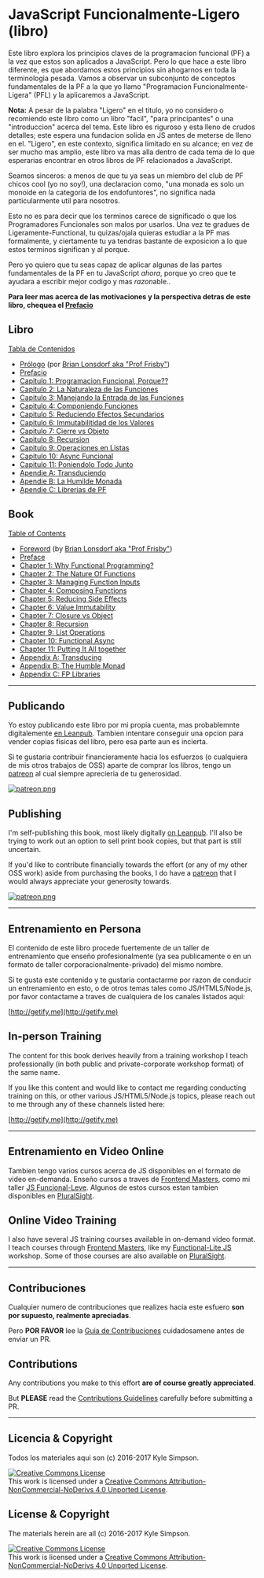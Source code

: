 # JavaScript Funcionalmente-Ligero (libro)

Este libro explora los principios claves de la programacion funcional (PF) a la vez que estos son aplicados a JavaScript. Pero lo que hace a este libro diferente, es que abordamos estos principios sin ahogarnos en toda la terminologia pesada. Vamos a observar un subconjunto de conceptos fundamentales de la PF a la que yo llamo "Programacion Funcionalmente-Ligera" (PFL) y la aplicaremos a JavaScript.

**Nota:** A pesar de la palabra "Ligero" en el titulo, yo no considero o recomiendo este libro como un libro "facil", "para principantes" o una "introduccion" acerca del tema. Este libro es riguroso y esta lleno de crudos detalles; este espera una fundacion solida en JS antes de meterse de lleno en el. "Ligero", en este contexto, significa limitado en su alcance; en vez de ser mucho mas amplio, este libro va mas alla dentro de cada tema de lo que esperarias encontrar en otros libros de PF relacionados a JavaScript.

Seamos sinceros: a menos de que tu ya seas un miembro del club de PF chicos cool (yo no soy!), una declaracion como, "una monada es solo un monoide en la categoria de los endofuntores", no significa nada particularmente util para nosotros.

Esto no es para decir que los terminos carece de significado o que los Programadores Funcionales son malos por usarlos. Una vez te gradues de Ligeramente-Functional, tu quizas/ojala quieras estudiar a la PF mas formalmente, y ciertamente tu ya tendras bastante de exposicion a lo que estos terminos significan y al porque.

Pero yo quiero que tu seas capaz de aplicar algunas de las partes fundamentales de la PF en tu JavaScript *ahora*, porque yo creo que te ayudara a escribir mejor codigo y mas *razon*able..

**Para leer mas acerca de las motivaciones y la perspectiva detras de este libro, chequea el [Prefacio](prefacio.md)**

## Libro

[Tabla de Contenidos](toc.md)

* [Prólogo](prologo.md) (por [Brian Lonsdorf aka "Prof Frisby"](https://twitter.com/DrBoolean))
* [Prefacio](prefacio.md)
* [Capitulo 1: Programacion Funcional, Porque??](ch1.md)
* [Capitulo 2: La Naturaleza de las Funciones](ch2.md)
* [Capitulo 3: Manejando la Entrada de las Funciones](ch3.md)
* [Capitulo 4: Componiendo Funciones](ch4.md)
* [Capitulo 5: Reduciendo Efectos Secundarios](ch5.md)
* [Capitulo 6: Immutabilitidad de los Valores](ch6.md)
* [Capitulo 7: Cierre vs Objeto](ch7.md)
* [Capitulo 8: Recursion](ch8.md)
* [Capitulo 9: Operaciones en Listas](ch9.md)
* [Capitulo 10: Async Funcional](ch10.md)
* [Capitulo 11: Poniendolo Todo Junto](ch11.md)
* [Apendie A: Transduciendo](apA.md)
* [Apendie B: La Humilde Monada](apB.md)
* [Apendie C: Librerias de PF](apC.md)

## Book

[Table of Contents](toc.md)

* [Foreword](foreword.md) (by [Brian Lonsdorf aka "Prof Frisby"](https://twitter.com/DrBoolean))
* [Preface](preface.md)
* [Chapter 1: Why Functional Programming?](ch1.md)
* [Chapter 2: The Nature Of Functions](ch2.md)
* [Chapter 3: Managing Function Inputs](ch3.md)
* [Chapter 4: Composing Functions](ch4.md)
* [Chapter 5: Reducing Side Effects](ch5.md)
* [Chapter 6: Value Immutability](ch6.md)
* [Chapter 7: Closure vs Object](ch7.md)
* [Chapter 8: Recursion](ch8.md)
* [Chapter 9: List Operations](ch9.md)
* [Chapter 10: Functional Async](ch10.md)
* [Chapter 11: Putting It All together](ch11.md)
* [Appendix A: Transducing](apA.md)
* [Appendix B: The Humble Monad](apB.md)
* [Appendix C: FP Libraries](apC.md)

---------------

## Publicando

Yo estoy publicando este libro por mi propia cuenta, mas probablemnte digitalemente [en Leanpub](https://leanpub.com/fljs/). Tambien intentare conseguir una opcion para vender copias fisicas del libro, pero esa parte aun es incierta.

Si te gustaria contribuir financieramente hacia los esfuerzos (o cualquiera de mis otros trabajos de OSS) aparte de comprar los libros, tengo un [patreon](https://www.patreon.com/getify) al cual siempre aprecieria de tu generosidad.

<a href="https://www.patreon.com/getify">[![patreon.png](https://s11.postimg.org/axpzguh77/patreon.png)](https://www.patreon.com/getify)</a>

## Publishing

I'm self-publishing this book, most likely digitally [on Leanpub](https://leanpub.com/fljs/). I'll also be trying to work out an option to sell print book copies, but that part is still uncertain.

If you'd like to contribute financially towards the effort (or any of my other OSS work) aside from purchasing the books, I do have a [patreon](https://www.patreon.com/getify) that I would always appreciate your generosity towards.

<a href="https://www.patreon.com/getify">[![patreon.png](https://s11.postimg.org/axpzguh77/patreon.png)](https://www.patreon.com/getify)</a>

---------------

## Entrenamiento en Persona

El contenido de este libro procede fuertemente de un taller de entrenamiento que enseño profesionalmente (ya sea publicamente o en un formato de taller corporacionalmente-privado) del mismo nombre.

Si te gusta este contenido y te gustaria contactarme por razon de conducir un entrenamiento en esto, o de otros temas tales como JS/HTML5/Node.js, por favor contactame a traves de cualquiera de los canales listados aqui:

[http://getify.me](http://getify.me)

## In-person Training

The content for this book derives heavily from a training workshop I teach professionally (in both public and private-corporate workshop format) of the same name.

If you like this content and would like to contact me regarding conducting training on this, or other various JS/HTML5/Node.js topics, please reach out to me through any of these channels listed here:

[http://getify.me](http://getify.me)

---------------

## Entrenamiento en Video Online

Tambien tengo varios cursos acerca de JS disponibles en el formato de video en-demanda. Enseño cursos a traves de [Frontend Masters](https://FrontendMasters.com), como mi taller [JS Funcional-Leve](https://frontendmasters.com/courses/functional-js-lite/). Algunos de estos cursos estan tambien disponibles en [PluralSight](https://www.pluralsight.com/search?q=kyle%20simpson&categories=all).

## Online Video Training

I also have several JS training courses available in on-demand video format. I teach courses through [Frontend Masters](https://FrontendMasters.com), like my [Functional-Lite JS](https://frontendmasters.com/courses/functional-js-lite/) workshop. Some of those courses are also available on [PluralSight](https://www.pluralsight.com/search?q=kyle%20simpson&categories=all).

---------------

## Contribuciones

Cualquier  numero de contribuciones que realizes hacia este esfuero **son por supuesto, realmente apreciadas**.

Pero **POR FAVOR** lee la [Guia de Contribuciones](CONTRIBUTING.md) cuidadosamene antes de enviar un PR.

## Contributions

Any contributions you make to this effort **are of course greatly appreciated**.

But **PLEASE** read the [Contributions Guidelines](CONTRIBUTING.md) carefully before submitting a PR.

---------------

## Licencia & Copyright

Todos los materiales aqui son (c) 2016-2017 Kyle Simpson.

<a rel="license" href="http://creativecommons.org/licenses/by-nc-nd/4.0/"><img alt="Creative Commons License" style="border-width:0" src="https://i.creativecommons.org/l/by-nc-nd/4.0/88x31.png" /></a><br />This work is licensed under a <a rel="license" href="http://creativecommons.org/licenses/by-nc-nd/4.0/">Creative Commons Attribution-NonCommercial-NoDerivs 4.0 Unported License</a>.

## License & Copyright

The materials herein are all (c) 2016-2017 Kyle Simpson.

<a rel="license" href="http://creativecommons.org/licenses/by-nc-nd/4.0/"><img alt="Creative Commons License" style="border-width:0" src="https://i.creativecommons.org/l/by-nc-nd/4.0/88x31.png" /></a><br />This work is licensed under a <a rel="license" href="http://creativecommons.org/licenses/by-nc-nd/4.0/">Creative Commons Attribution-NonCommercial-NoDerivs 4.0 Unported License</a>.
